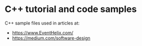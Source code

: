 # C++ tutorial and code samples

C++ sample files used in articles at:
- https://www.EventHelix.com/
- https://medium.com/software-design

